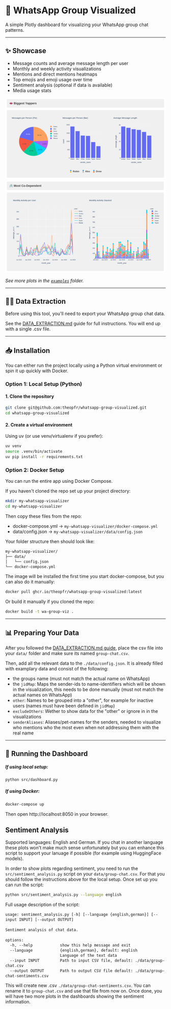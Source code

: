 # 💬 WhatsApp Group Visualized

A simple Plotly dashboard for visualizing your WhatsApp group chat patterns.

---

## ✨ Showcase
- Message counts and average message length per user
- Monthly and weekly activity visualizations
- Mentions and direct mentions heatmaps
- Top emojis and emoji usage over time
- Sentiment analysis (optional if data is available)
- Media usage stats

<p align="center">
  <img src="./examples/example1.png" />
  <img src="./examples/example2.png" />
</p>

*See more plots in the [`examples`](./examples) folder.*

---

## 🧑‍💻 Data Extraction
Before using this tool, you'll need to export your WhatsApp group chat data.

See the [DATA_EXTRACTION.md](./DATA_EXTRACTION.md) guide for full instructions. You will end up with a single .csv file.

---

## 📥 Installation
You can either run the project locally using a Python virtual environment or spin it up quickly with Docker.

### Option 1: Local Setup (Python)

#### 1. Clone the repository
```bash
git clone git@github.com:theopfr/whatsapp-group-visualized.git
cd whatsapp-group-visualized
```

#### 2. Create a virtual environment
Using uv (or use venv/virtualenv if you prefer):

```bash
uv venv
source .venv/bin/activate
uv pip install -r requirements.txt
```

### Option 2: Docker Setup
You can run the entire app using Docker Compose.

If you haven't cloned the repo set up your project directory:
```bash
mkdir my-whatsapp-visualizer
cd my-whatsapp-visualizer
```
Then copy these files from the repo:
- docker-compose.yml → ``my-whatsapp-visualizer/docker-compose.yml``
- data/config.json → ``my-whatsapp-visualizer/data/config.json``

Your folder structure then should look like:
```
my-whatsapp-visualizer/
├── data/
│   └── config.json
└── docker-compose.yml
```

The image will be installed the first time you start docker-compose, but you can also do it manually:
```bash
docker pull ghcr.io/theopfr/whatsapp-group-visualized:latest
```

Or build it manually if you cloned the repo:
```bash
docker build -t wa-group-viz .
```

---

## 📊 Preparing Your Data
After you followed the [DATA_EXTRACTION.md guide](./DATA_EXTRACTION.md), place the csv file into your ``data/`` folder and make sure its named ``group-chat.csv``.

Then, add all the relevant data to the ``./data/config.json``. It is already filled with examplary data and consist of the following:
- the groups name (must not match the actual name on WhatsApp)
- the ``jidMap``: Maps the sender-ids to name-identifiers which will be shown in the visualization, this needs to be done manually (must not match the actual names on WhatsApp)
- ``other``: Names to be grouped into a "other", for example for inactive users (names must have been defined in ``jidMap``)
- ``excludeOthers``: Wether to show data for the "other" or ignore in in the visualizations
- ``senderAliases``: Aliases/pet-names for the senders, needed to visualize who mentions who the most even when not addressing them with the real name

---

## 🚀 Running the Dashboard
##### If using local setup:
```bash
python src/dashboard.py
```

##### If using Docker:

```bash
docker-compose up
```

Then open http://localhost:8050 in your browser.


## Sentiment Analysis
Supported languages: English and German. If you chat in another language these plots won't make much sense unfortunately but you can enhance this script to support your lanuage if possible (for example using HuggingFace models).

In order to show plots regarding sentiment, you need to run the ``src/sentiment_analysis.py`` script on your ``data/group-chat.csv``.
For that you should follow the instructions above for the local setup. Once set up you can run the script:

```bash
python src/sentiment_analysis.py --language english
```

Full usage description of the script:
```
usage: sentiment_analysis.py [-h] [--language {english,german}] [--input INPUT] [--output OUTPUT]

Sentiment analysis of chat data.

options:
  -h, --help            show this help message and exit
  --language            {english,german}, default: english
                        Language of the text data
  --input INPUT         Path to input CSV file, default: ./data/group-chat.csv
  --output OUTPUT       Path to output CSV file default: ./data/group-chat-sentiments.csv
```

This will create new .csv ``./data/group-chat-sentiments.csv``. You can rename it to ``group-chat.csv`` and use that file from now on. Once done, you will have two more plots in the dashboards showing the sentiment information.